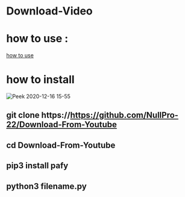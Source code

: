 # Download-Video
# how to use :
<a  href="https://twitter.com/F14Commander/status/1339225075690647552?s=20">how to use</a>
# how to install
![Peek 2020-12-16 15-55](https://user-images.githubusercontent.com/66462888/102351419-7934ca80-3fb7-11eb-8ab1-54edc72a7ffe.gif)
## git clone https://https://github.com/NullPro-22/Download-From-Youtube
## cd Download-From-Youtube
## pip3 install pafy
## python3 filename.py
